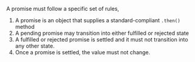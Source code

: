 
 A promise must follow a specific set of rules,
 1. A promise is an object that supplies a standard-compliant `.then()` method
 2. A pending promise may transition into either fulfilled or rejected state
 3. A fulfilled or rejected promise is settled and it must not transition into any other state.
 4. Once a promise is settled, the value must not change.
